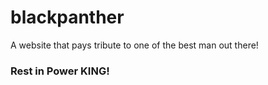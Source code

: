 # blackpanther

A website that pays tribute to one of the best man out there!

### Rest in Power KING!
